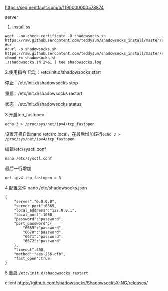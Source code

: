 
https://segmentfault.com/a/1190000000578874

server
1. install ss
````
wget --no-check-certificate -O shadowsocks.sh https://raw.githubusercontent.com/teddysun/shadowsocks_install/master/shadowsocks.sh
#or
#curl -o shadowsocks.sh https://raw.githubusercontent.com/teddysun/shadowsocks_install/master/shadowsocks.sh
chmod +x shadowsocks.sh
./shadowsocks.sh 2>&1 | tee shadowsocks.log
````

2.使用指令
启动：/etc/init.d/shadowsocks start

停止：/etc/init.d/shadowsocks stop

重启：/etc/init.d/shadowsocks restart

状态：/etc/init.d/shadowsocks status

3.开启tcp_fastopen
```
echo 3 > /proc/sys/net/ipv4/tcp_fastopen
```
设置开机自动nano /etc/rc.local，在最后增加该行```echo 3 > /proc/sys/net/ipv4/tcp_fastopen```

编辑/etc/sysctl.conf
```
nano /etc/sysctl.conf
```
最后一行增加
```
net.ipv4.tcp_fastopen = 3
```
4.配置文件
nano /etc/shadowsocks.json

```
{
    "server":"0.0.0.0",
    "server_port":6669,
    "local_address":"127.0.0.1",
    "local_port":1080,
    "password":"password",
    "port_password":{
        "6669":"password",
        "6670":"password",
        "6671":"password",
        "6672":"password"
    },
    "timeout":300,
    "method":"aes-256-cfb",
    "fast_open":true
}
```
5.重启
```/etc/init.d/shadowsocks restart```


client
https://github.com/shadowsocks/ShadowsocksX-NG/releases/
